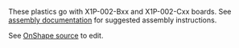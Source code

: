 These plastics go with X1P-002-Bxx and X1P-002-Cxx boards.  See [assembly
documentation](../doc/assembly.md) for suggested assembly instructions.

See [OnShape
source](https://cad.onshape.com/documents/b523ebda19f6402f2f15dd7c/w/355068d6f0189dee4a04ba78/e/77001fc528273bea31545f00?configuration=List_Iz9163o8JMtC3u%3DDefault&renderMode=0&uiState=670ca7dce1a2de3da0e04113)
to edit.